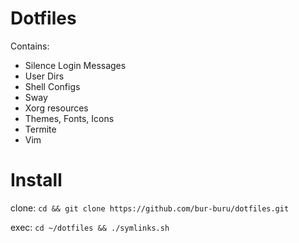 <h1>Dotfiles</h1>
<p>Contains: </p>
  <ul>
    <li>Silence Login Messages</li>
    <li>User Dirs</li>
    <li>Shell Configs</li>
    <li>Sway</li>
    <li>Xorg resources</li>
    <li>Themes, Fonts, Icons</li>
    <li>Termite</li>
    <li>Vim</li>
  </ul>

<h1>Install</h1>
<p>clone: <code>cd && git clone https://github.com/bur-buru/dotfiles.git</code><br></p>
<p>exec: <code>cd ~/dotfiles && ./symlinks.sh</code></p>